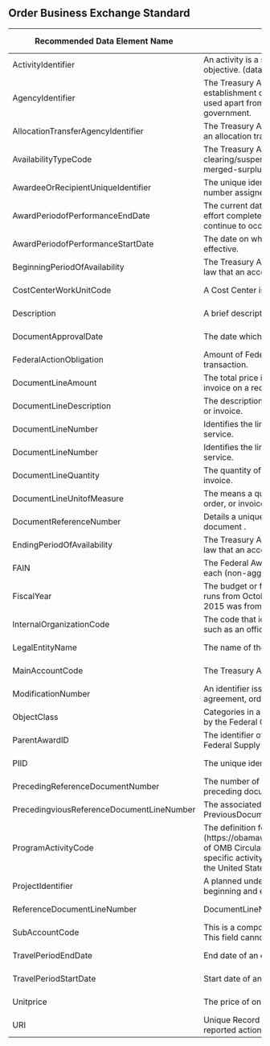 <h2>Order Business Exchange Standard</h2>
<div class="table-responsive">
    <table class="table-bordered">
        <thead>
        <tr>
            <th>
                <strong>Recommended Data Element Name</strong>
            </th>
            <th>
                <strong>Recommended Definition</strong>
            </th>
            <th>
                <strong>Required Optional</strong>
            </th>
            <th>
                <strong>&nbsp; Provide Feedback</strong>
            </th>
        </tr>
        </thead>
        <tbody>
<tr>
    <td>ActivityIdentifier</td>
    <td>An activity is a series of events, tasks, or units of work that are linked to perform a specific objective. (data registry, not in the FFM)</td>
    <td>Optional</td>
    <td> <a href=“https://github.com/bureauofthefiscalservice/federalfinancialmanagement/issues/23”>Provide Feedback</a></td>
  </tr>
  <tr>
    <td>AgencyIdentifier</td>
    <td>The Treasury Account Symbol (TAS) component that identifies the department, agency or establishment of the U.S. Government that is responsible for the TAS. Agency Identifier is also used apart from the TAS to identify a major department or independent agency of the Federal government.</td>
    <td>Required</td>
    <td>                <a href=“https://github.com/bureauofthefiscalservice/federalfinancialmanagement/issues/23”                      target=“_blank” rel=“noopener noreferrer”>Provide Feedback</a></</td>
  </tr>
  <tr>
    <td>AllocationTransferAgencyIdentifier</td>
    <td>The Treasury Account Symbol (TAS) component that identifies the agency receiving funds through an allocation transfer. </td>
    <td>Optional</td>
    <td>                <a href=“https://github.com/bureauofthefiscalservice/federalfinancialmanagement/issues/23”                      target=“_blank” rel=“noopener noreferrer”>Provide Feedback</a></</td>
  </tr>
  <tr>
    <td>AvailabilityTypeCode</td>
    <td>The Treasury Account Symbol (TAS) component that identifies no-year accounts (X), clearing/suspense accounts (F), Treasury central summary general ledger accounts (A), and merged-surplus accounts (M).</td>
    <td>Optional</td>
    <td>                <a href=“https://github.com/bureauofthefiscalservice/federalfinancialmanagement/issues/23”                      target=“_blank” rel=“noopener noreferrer”>Provide Feedback</a></</td>
  </tr>
  <tr>
    <td>AwardeeOrRecipientUniqueIdentifier</td>
    <td>The unique identification number for an awardee or recipient. Currently the identifier is the 9-digit number assigned by Dun and Bradstreet (D&amp;B) referred to as the DUNS? number.</td>
    <td>Optional</td>
    <td>                <a href=“https://github.com/bureauofthefiscalservice/federalfinancialmanagement/issues/23”                      target=“_blank” rel=“noopener noreferrer”>Provide Feedback</a></</td>
  </tr>
  <tr>
    <td>AwardPeriodofPerformanceEndDate</td>
    <td>The current date on which, for the order referred to by the order or invoice being reported, the effort completes, or the order is otherwise ended. Administrative actions related to this award may continue to occur after this date. </td>
    <td>Optional</td>
    <td>                <a href=“https://github.com/bureauofthefiscalservice/federalfinancialmanagement/issues/23”                      target=“_blank” rel=“noopener noreferrer”>Provide Feedback</a></</td>
  </tr>
  <tr>
    <td>AwardPeriodofPerformanceStartDate</td>
    <td>The date on which, for the order or invoice being reported, effort begins, or the award is otherwise effective.</td>
    <td>Optional</td>
    <td>                <a href=“https://github.com/bureauofthefiscalservice/federalfinancialmanagement/issues/23”                      target=“_blank” rel=“noopener noreferrer”>Provide Feedback</a></</td>
  </tr>
  <tr>
    <td>BeginningPeriodOfAvailability</td>
    <td>The Treasury Account Symbol (TAS) component that identifies the first year of availability under law that an account may incur new obligations, in annual and multiyear accounts.</td>
    <td>Optional</td>
    <td>                <a href=“https://github.com/bureauofthefiscalservice/federalfinancialmanagement/issues/23”                      target=“_blank” rel=“noopener noreferrer”>Provide Feedback</a></</td>
  </tr>
  <tr>
    <td>CostCenterWorkUnitCode</td>
    <td>A Cost Center is a clearly defined responsibility area where costs are incurred.</td>
    <td>Optional</td>
    <td>                <a href=“https://github.com/bureauofthefiscalservice/federalfinancialmanagement/issues/23”                      target=“_blank” rel=“noopener noreferrer”>Provide Feedback</a></</td>
  </tr>
  <tr>
    <td>Description</td>
    <td>A brief description of the requisition, order, or invoice.</td>
    <td>Optional</td>
    <td>                <a href=“https://github.com/bureauofthefiscalservice/federalfinancialmanagement/issues/23”                      target=“_blank” rel=“noopener noreferrer”>Provide Feedback</a></</td>
  </tr>
  <tr>
    <td>DocumentApprovalDate</td>
    <td>The date which the requisition, order or invoice was approved.</td>
    <td>Required</td>
    <td>                <a href=“https://github.com/bureauofthefiscalservice/federalfinancialmanagement/issues/23”                      target=“_blank” rel=“noopener noreferrer”>Provide Feedback</a></</td>
  </tr>
  <tr>
    <td>FederalActionObligation</td>
    <td>Amount of Federal government's obligation, de-obligation, or liability, in dollars, for an award transaction.</td>
    <td>Required</td>
    <td>                <a href=“https://github.com/bureauofthefiscalservice/federalfinancialmanagement/issues/23”                      target=“_blank” rel=“noopener noreferrer”>Provide Feedback</a></</td>
  </tr>
  <tr>
    <td>DocumentLineAmount</td>
    <td>The total price is the quantity x unit price for each itemized line within the requisition, order or invoice on a requisition, order, or invoice.</td>
    <td>Required</td>
    <td>                <a href=“https://github.com/bureauofthefiscalservice/federalfinancialmanagement/issues/23”                      target=“_blank” rel=“noopener noreferrer”>Provide Feedback</a></</td>
  </tr>
  <tr>
    <td>DocumentLineDescription</td>
    <td>The description of goods/services associated with each itemized line within the requisition, order, or invoice.</td>
    <td>Optional</td>
    <td>                <a href=“https://github.com/bureauofthefiscalservice/federalfinancialmanagement/issues/23”                      target=“_blank” rel=“noopener noreferrer”>Provide Feedback</a></</td>
  </tr>
  <tr>
    <td>DocumentLineNumber</td>
    <td>Identifies the line number on the requisition, order or receipt invoice for each separate product or service.</td>
    <td>Optional</td>
    <td>                <a href=“https://github.com/bureauofthefiscalservice/federalfinancialmanagement/issues/23”                      target=“_blank” rel=“noopener noreferrer”>Provide Feedback</a></</td>
  </tr>
  <tr>
    <td>DocumentLineNumber</td>
    <td>Identifies the line number on the requisition, order, invoice or receipt for each separate product or service.</td>
    <td>Optional</td>
    <td>                <a href=“https://github.com/bureauofthefiscalservice/federalfinancialmanagement/issues/23”                      target=“_blank” rel=“noopener noreferrer”>Provide Feedback</a></</td>
  </tr>
  <tr>
    <td>DocumentLineQuantity</td>
    <td>The quantity of goods/services associated with each itemized line within the requisition, order, or invoice.</td>
    <td>Optional</td>
    <td>                <a href=“https://github.com/bureauofthefiscalservice/federalfinancialmanagement/issues/23”                      target=“_blank” rel=“noopener noreferrer”>Provide Feedback</a></</td>
  </tr>
  <tr>
    <td>DocumentLineUnitofMeasure</td>
    <td>The means a quantity is accounted for and expressed on each itemized line within the requisition, order, or invoice for a good/service.</td>
    <td>Optional</td>
    <td>                <a href=“https://github.com/bureauofthefiscalservice/federalfinancialmanagement/issues/23”                      target=“_blank” rel=“noopener noreferrer”>Provide Feedback</a></</td>
  </tr>
  <tr>
    <td>DocumentReferenceNumber</td>
    <td>Details a unique identifying number created by a system for a document, e.g. payment or collection document .</td>
    <td>Required</td>
    <td>                <a href=“https://github.com/bureauofthefiscalservice/federalfinancialmanagement/issues/23”                      target=“_blank” rel=“noopener noreferrer”>Provide Feedback</a></</td>
  </tr>
  <tr>
    <td>EndingPeriodOfAvailability</td>
    <td>The Treasury Account Symbol (TAS) component that identifies the last year of availability under law that an account may incur new obligations, in annual and multiyear accounts.</td>
    <td>Optional</td>
    <td>                <a href=“https://github.com/bureauofthefiscalservice/federalfinancialmanagement/issues/23”                      target=“_blank” rel=“noopener noreferrer”>Provide Feedback</a></</td>
  </tr>
  <tr>
    <td>FAIN</td>
    <td>The Federal Award Identification Number (FAIN) is the unique ID within the Federal agency for each (non-aggregate) financial assistance award.</td>
    <td>Optional</td>
    <td>                <a href=“https://github.com/bureauofthefiscalservice/federalfinancialmanagement/issues/23”                      target=“_blank” rel=“noopener noreferrer”>Provide Feedback</a></</td>
  </tr>
  <tr>
    <td>FiscalYear</td>
    <td>The budget or financial year, as opposed to a calendar year. The U.S. Government's fiscal year runs from October 1 of the prior year through September 30 of the next year. For example, FY 2015 was from October 2014 through September 2015.</td>
    <td>Optional</td>
    <td>                <a href=“https://github.com/bureauofthefiscalservice/federalfinancialmanagement/issues/23”                      target=“_blank” rel=“noopener noreferrer”>Provide Feedback</a></</td>
  </tr>
  <tr>
    <td>InternalOrganizationCode</td>
    <td>The code that identifies the entity that manages resources below the agency and bureau level, such as an office or a division.</td>
    <td>Required</td>
    <td>                <a href=“https://github.com/bureauofthefiscalservice/federalfinancialmanagement/issues/23”                      target=“_blank” rel=“noopener noreferrer”>Provide Feedback</a></</td>
  </tr>
  <tr>
    <td>LegalEntityName</td>
    <td>The name of the entity.</td>
    <td>Optional</td>
    <td>                <a href=“https://github.com/bureauofthefiscalservice/federalfinancialmanagement/issues/23”                      target=“_blank” rel=“noopener noreferrer”>Provide Feedback</a></</td>
  </tr>
  <tr>
    <td>MainAccountCode</td>
    <td>The Treasury Account Symbol (TAS) component that represents the type and purpose of the fund.</td>
    <td>Required</td>
    <td>                <a href=“https://github.com/bureauofthefiscalservice/federalfinancialmanagement/issues/23”                      target=“_blank” rel=“noopener noreferrer”>Provide Feedback</a></</td>
  </tr>
  <tr>
    <td>ModificationNumber</td>
    <td>An identifier issued by an agency that uniquely identifies one modification for one contract, agreement, order, etc.</td>
    <td>Optional</td>
    <td>                <a href=“https://github.com/bureauofthefiscalservice/federalfinancialmanagement/issues/23”                      target=“_blank” rel=“noopener noreferrer”>Provide Feedback</a></</td>
  </tr>
  <tr>
    <td>ObjectClass</td>
    <td>Categories in a classification system that presents obligations by the items or services purchased by the Federal Government</td>
    <td>Optional</td>
    <td>                <a href=“https://github.com/bureauofthefiscalservice/federalfinancialmanagement/issues/23”                      target=“_blank” rel=“noopener noreferrer”>Provide Feedback</a></</td>
  </tr>
  <tr>
    <td>ParentAwardID</td>
    <td>The identifier of the procurement award under which the specific award is issued (such as a Federal Supply Schedule). Term currently applies to procurement actions only</td>
    <td>Optional</td>
    <td>                <a href=“https://github.com/bureauofthefiscalservice/federalfinancialmanagement/issues/23”                      target=“_blank” rel=“noopener noreferrer”>Provide Feedback</a></</td>
  </tr>
  <tr>
    <td>PIID</td>
    <td>The unique identifier of the specific award being reported.</td>
    <td>Optional</td>
    <td>                <a href=“https://github.com/bureauofthefiscalservice/federalfinancialmanagement/issues/23”                      target=“_blank” rel=“noopener noreferrer”>Provide Feedback</a></</td>
  </tr>
  <tr>
    <td>PrecedingReferenceDocumentNumber</td>
    <td>The number of the preceding DocumentReferenceNumber. For example, for an invoice, the preceding document number would be the order number.</td>
    <td>Optional</td>
    <td>                <a href=“https://github.com/bureauofthefiscalservice/federalfinancialmanagement/issues/23”                      target=“_blank” rel=“noopener noreferrer”>Provide Feedback</a></</td>
  </tr>
  <tr>
    <td>PrecedingviousReferenceDocumentLineNumber</td>
    <td>The associated line from the preceding related document. For example, for an order, the PreviousDocumentLine Number would be the associated line from the related requisition.</td>
    <td>Optional</td>
    <td>                <a href=“https://github.com/bureauofthefiscalservice/federalfinancialmanagement/issues/23”                      target=“_blank” rel=“noopener noreferrer”>Provide Feedback</a></</td>
  </tr>
  <tr>
    <td>ProgramActivityCode</td>
    <td>The definition for this element appears in Section 200 (https://obamawhitehouse.archives.gov/sites/default/files/omb/assets/a11_current_year/s200.pdf) of OMB Circular A-11 issued June 2015; a summary from A-11 appears below. Code of a specific activity or project as listed in the program and financing schedules of the annual budget of the United States Government.</td>
    <td>Optional</td>
    <td>                <a href=“https://github.com/bureauofthefiscalservice/federalfinancialmanagement/issues/23”                      target=“_blank” rel=“noopener noreferrer”>Provide Feedback</a></</td>
  </tr>
  <tr>
    <td>ProjectIdentifier</td>
    <td>A planned undertaking of work to be performed or product to be produced having a finite beginning and end.</td>
    <td>Optional</td>
    <td>                <a href=“https://github.com/bureauofthefiscalservice/federalfinancialmanagement/issues/23”                      target=“_blank” rel=“noopener noreferrer”>Provide Feedback</a></</td>
  </tr>
  <tr>
    <td>ReferenceDocumentLineNumber</td>
    <td>DocumentLineNumber from the associated preceding requisition, order, or invoice</td>
    <td>Required</td>
    <td>                <a href=“https://github.com/bureauofthefiscalservice/federalfinancialmanagement/issues/23”                      target=“_blank” rel=“noopener noreferrer”>Provide Feedback</a></</td>
  </tr>
  <tr>
    <td>SubAccountCode</td>
    <td>This is a component of the TAS. Identifies a Treasury-defined subdivision of the main account. This field cannot be blank. Subaccount 000 indicates the Parent account.</td>
    <td>Required</td>
    <td>                <a href=“https://github.com/bureauofthefiscalservice/federalfinancialmanagement/issues/23”                      target=“_blank” rel=“noopener noreferrer”>Provide Feedback</a></</td>
  </tr>
  <tr>
    <td>TravelPeriodEndDate</td>
    <td>End date of an event associated with the travel process, such as the travel period or reservation.</td>
    <td>Optional</td>
    <td>                <a href=“https://github.com/bureauofthefiscalservice/federalfinancialmanagement/issues/23”                      target=“_blank” rel=“noopener noreferrer”>Provide Feedback</a></</td>
  </tr>
  <tr>
    <td>TravelPeriodStartDate</td>
    <td>Start date of an event associated with the travel process, such as the travel period or reservation.</td>
    <td>Optional</td>
    <td>                <a href=“https://github.com/bureauofthefiscalservice/federalfinancialmanagement/issues/23”                      target=“_blank” rel=“noopener noreferrer”>Provide Feedback</a></</td>
  </tr>
  <tr>
    <td>Unitprice</td>
    <td>The price of one purchase unit on a requisition, order, or invoice.</td>
    <td>Optional</td>
    <td>                <a href=“https://github.com/bureauofthefiscalservice/federalfinancialmanagement/issues/23”                      target=“_blank” rel=“noopener noreferrer”>Provide Feedback</a></</td>
  </tr>
  <tr>
    <td>URI</td>
    <td>Unique Record Identifier. An agency defined identifier that (when provided) is unique for every reported action.</td>
    <td>Optional</td>
    <td>                <a href=“https://github.com/bureauofthefiscalservice/federalfinancialmanagement/issues/23”                      target=“_blank” rel=“noopener noreferrer”>Provide Feedback</a></</td>
  </tr>
        </tbody>
    </table>
</div>
